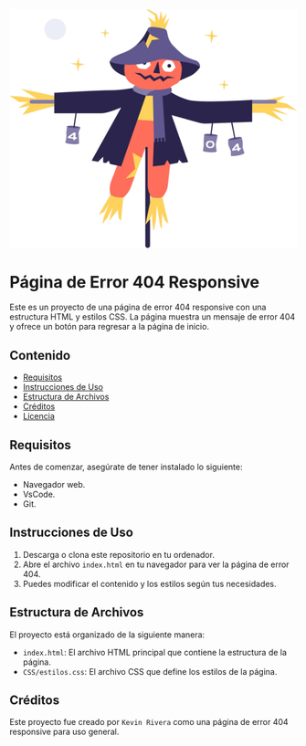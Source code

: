 
 <img src="img/foto1.png">

 # Página de Error 404 Responsive

Este es un proyecto de una página de error 404 responsive con una estructura HTML y estilos CSS. La página muestra un mensaje de error 404 y ofrece un botón para regresar a la página de inicio.

## Contenido

- [Requisitos](#requisitos)
- [Instrucciones de Uso](#instrucciones-de-uso)
- [Estructura de Archivos](#estructura-de-archivos)
- [Créditos](#créditos)
- [Licencia](#licencia)

## Requisitos

Antes de comenzar, asegúrate de tener instalado lo siguiente:

- Navegador web.
- VsCode.
- Git.

## Instrucciones de Uso

1. Descarga o clona este repositorio en tu ordenador.
2. Abre el archivo `index.html` en tu navegador para ver la página de error 404.
3. Puedes modificar el contenido y los estilos según tus necesidades.

## Estructura de Archivos

El proyecto está organizado de la siguiente manera:

- `index.html`: El archivo HTML principal que contiene la estructura de la página.
- `CSS/estilos.css`: El archivo CSS que define los estilos de la página.

## Créditos

Este proyecto fue creado por `Kevin Rivera`  como una página de error 404 responsive para uso general.